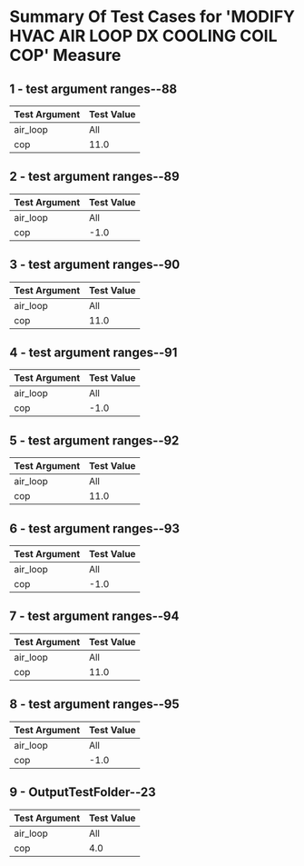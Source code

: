 # Summary Of Test Cases for 'MODIFY HVAC AIR LOOP DX COOLING COIL COP' Measure
 
## 1 - test argument ranges--88
| Test Argument | Test Value |
| ------------- | ---------- |
| air_loop |All |
| cop |11.0 |
 
## 2 - test argument ranges--89
| Test Argument | Test Value |
| ------------- | ---------- |
| air_loop |All |
| cop |-1.0 |
 
## 3 - test argument ranges--90
| Test Argument | Test Value |
| ------------- | ---------- |
| air_loop |All |
| cop |11.0 |
 
## 4 - test argument ranges--91
| Test Argument | Test Value |
| ------------- | ---------- |
| air_loop |All |
| cop |-1.0 |
 
## 5 - test argument ranges--92
| Test Argument | Test Value |
| ------------- | ---------- |
| air_loop |All |
| cop |11.0 |
 
## 6 - test argument ranges--93
| Test Argument | Test Value |
| ------------- | ---------- |
| air_loop |All |
| cop |-1.0 |
 
## 7 - test argument ranges--94
| Test Argument | Test Value |
| ------------- | ---------- |
| air_loop |All |
| cop |11.0 |
 
## 8 - test argument ranges--95
| Test Argument | Test Value |
| ------------- | ---------- |
| air_loop |All |
| cop |-1.0 |
 
## 9 - OutputTestFolder--23
| Test Argument | Test Value |
| ------------- | ---------- |
| air_loop |All |
| cop |4.0 |
 
